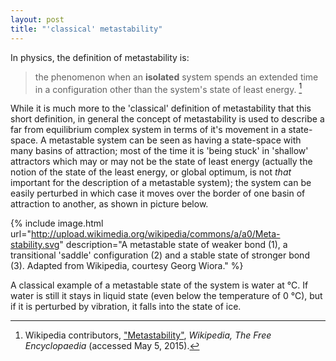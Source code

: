 ```yaml
---
layout: post
title: "'classical' metastability"
---
```


In physics, the definition of metastability is:

>the phenomenon when an **isolated** system spends an extended time in a configuration other than the system's state of least energy. [^1]

While it is much more to the 'classical' definition of metastability that this short definition, in general the concept of metastability is used to describe a far from equilibrium complex system in terms of it's movement in a state-space. A metastable system can be seen as having a state-space with many basins of attraction; most of the time it is 'being stuck' in 'shallow' attractors which may or may not be the state of least energy (actually the notion of the state of the least energy, or global optimum, is not *that* important for the description of a metastable system); the system can be easily perturbed in which case it moves over the border of one basin of attraction to another, as shown in picture below.

{% include image.html url="http://upload.wikimedia.org/wikipedia/commons/a/a0/Meta-stability.svg" description="A metastable state of weaker bond (1), a transitional 'saddle' configuration (2) and a stable state of stronger bond (3). Adapted from Wikipedia, courtesy Georg Wiora." %}

A classical example of a metastable state of the system is water at &deg;C. If water is still it stays in liquid state (even below the temperature of 0 &deg;C), but if it is perturbed by vibration, it falls into the state of ice.

[^1]: Wikipedia contributors, ["Metastability"](http://en.wikipedia.org/wiki/Metastability), *Wikipedia, The Free Encyclopaedia* (accessed May 5, 2015).
